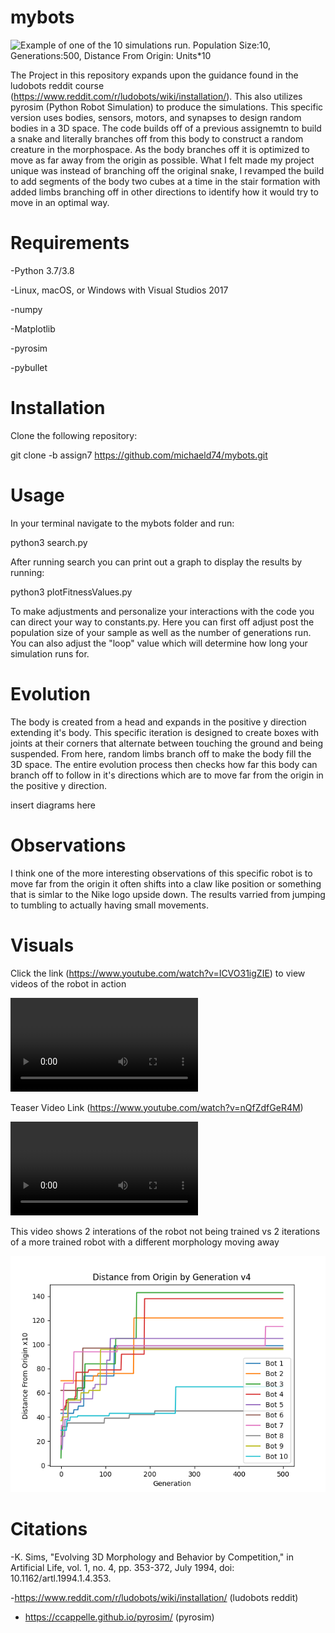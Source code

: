 

# mybots

![Example of one of the 10 simulations run. Population Size:10, Generations:500, Distance From Origin: Units*10](Cover.png)

The Project in this repository expands upon the guidance found in the ludobots reddit course (https://www.reddit.com/r/ludobots/wiki/installation/). This also utilizes pyrosim (Python Robot Simulation) to produce the simulations. This specific version uses bodies, sensors, motors, and synapses to design random bodies in a 3D space. The code builds off of a previous assignemtn to build a snake and literally branches off from this body to construct a random creature in the morphospace. As the body branches off it is optimized to move as far away from the origin as possible. What I felt made my project unique was instead of branching off the original snake, I revamped the build to add segments of the body two cubes at a time in the stair formation with added limbs branching off in other directions to identify how it would try to move in an optimal way. 

# Requirements

-Python 3.7/3.8

-Linux, macOS, or Windows with Visual Studios 2017

-numpy

-Matplotlib

-pyrosim

-pybullet

# Installation

Clone the following repository:

git clone -b assign7 https://github.com/michaeld74/mybots.git 

# Usage

In your terminal navigate to the mybots folder and run:

python3 search.py

After running search you can print out a graph to display the results by running:

python3 plotFitnessValues.py

To make adjustments and personalize your interactions with the code you can direct your way to constants.py. Here you can first off adjust post the population size of your sample as well as the number of generations run. You can also adjust the "loop" value which will determine how long your simulation runs for. 

# Evolution

The body is created from a head and expands in the positive y direction extending it's body. This specific iteration is designed to create boxes with joints at their corners that alternate between touching the ground and being suspended. From here, random limbs branch off to make the body fill the 3D space. The entire evolution process then checks how far this body can branch off to follow in it's directions which are to move far from the origin in the positive y direction. 

insert diagrams here

# Observations

I think one of the more interesting observations of this specific robot is to move far from the origin it often shifts into a claw like position or something that is simlar to the Nike logo upside down. The results varried from jumping to tumbling to actually having small movements.

# Visuals

Click the link (https://www.youtube.com/watch?v=ICVO31igZIE) to view videos of the robot in action

![Or download and watch here](THECS396AL_Final.mp4)



Teaser Video Link (https://www.youtube.com/watch?v=nQfZdfGeR4M)

![Or download and watch here](Teaser.mp4)




This video shows 2 interations of the robot not being trained vs 2 iterations of a more trained robot with a different morphology moving away 

![Example of one of the 10 simulations run. Population Size:10, Generations:500, Distance From Origin: Units*10](V4.png)

# Citations

-K. Sims, "Evolving 3D Morphology and Behavior by Competition," in Artificial Life, vol. 1, no. 4, pp. 353-372, July 1994, doi: 10.1162/artl.1994.1.4.353.

-https://www.reddit.com/r/ludobots/wiki/installation/ (ludobots reddit)

- https://ccappelle.github.io/pyrosim/ (pyrosim)

